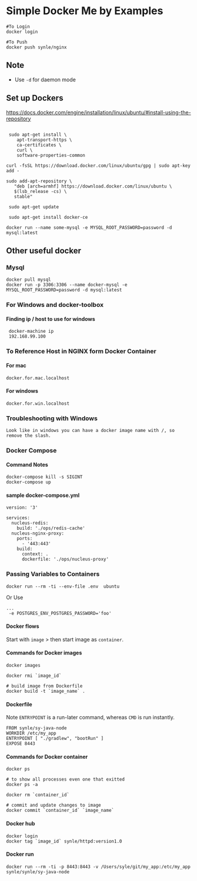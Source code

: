 Simple Docker Me by Examples
============================
```
#To Login
docker login

#To Push
docker push synle/nginx
```

## Note
- Use `-d` for daemon mode


## Set up Dockers
https://docs.docker.com/engine/installation/linux/ubuntu/#install-using-the-repository
```

 sudo apt-get install \
    apt-transport-https \
    ca-certificates \
    curl \
    software-properties-common

curl -fsSL https://download.docker.com/linux/ubuntu/gpg | sudo apt-key add -

sudo add-apt-repository \
   "deb [arch=armhf] https://download.docker.com/linux/ubuntu \
   $(lsb_release -cs) \
   stable"

 sudo apt-get update

 sudo apt-get install docker-ce
```
```
docker run --name some-mysql -e MYSQL_ROOT_PASSWORD=password -d mysql:latest
```

## Other useful docker
### Mysql
```
docker pull mysql
docker run -p 3306:3306 --name docker-mysql -e MYSQL_ROOT_PASSWORD=password -d mysql:latest
```

### For Windows and docker-toolbox
#### Finding ip / host to use for windows
```
 docker-machine ip
 192.168.99.100
```

### To Reference Host in NGINX form Docker Container
#### For mac
```
docker.for.mac.localhost
```

#### For windows
```
docker.for.win.localhost
```


### Troubleshooting with Windows
```
Look like in windows you can have a docker image name with /, so remove the slash.
```


### Docker Compose
#### Command Notes
```
docker-compose kill -s SIGINT
docker-compose up
```

#### sample docker-compose.yml
```
version: '3'

services:
  nucleus-redis:
    build: './ops/redis-cache'
  nucleus-nginx-proxy:
    ports:
      - '443:443'
    build:
      context: .
      dockerfile: './ops/nucleus-proxy'
```


### Passing Variables to Containers
```
docker run --rm -ti --env-file .env  ubuntu
```

Or Use
```
...
 -e POSTGRES_ENV_POSTGRES_PASSWORD='foo'
```



#### Docker flows
Start with `image` > then start image as `container`.

#### Commands for Docker images
```
docker images

docker rmi `image_id`

# build image from Dockerfile
docker build -t `image_name` .
```


#### Dockerfile
Note `ENTRYPOINT` is a run-later command, whereas `CMD` is run instantly.
```
FROM synle/sy-java-node
WORKDIR /etc/my_app
ENTRYPOINT [ "./gradlew", "bootRun" ]
EXPOSE 8443
```

#### Commands for Docker container
```
docker ps

# to show all processes even one that exitted
docker ps -a 

docker rm `container_id`

# commit and update changes to image
docker commit `container_id` `image_name`
```

#### Docker hub
```
docker login
docker tag `image_id` synle/httpd:version1.0
```


#### Docker run
```
docker run --rm -ti -p 8443:8443 -v /Users/syle/git/my_app:/etc/my_app synle/synle/sy-java-node
```
